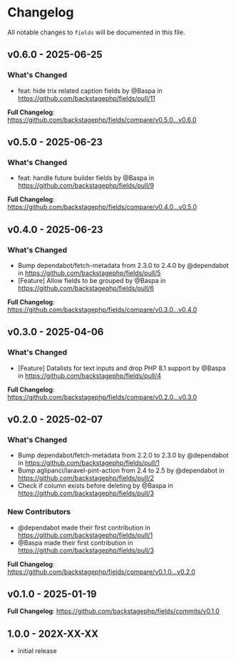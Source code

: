 # Changelog

All notable changes to `fields` will be documented in this file.

## v0.6.0 - 2025-06-25

### What's Changed

* feat: hide trix related caption fields by @Baspa in https://github.com/backstagephp/fields/pull/11

**Full Changelog**: https://github.com/backstagephp/fields/compare/v0.5.0...v0.6.0

## v0.5.0 - 2025-06-23

### What's Changed

* feat: handle future builder fields by @Baspa in https://github.com/backstagephp/fields/pull/9

**Full Changelog**: https://github.com/backstagephp/fields/compare/v0.4.0...v0.5.0

## v0.4.0 - 2025-06-23

### What's Changed

* Bump dependabot/fetch-metadata from 2.3.0 to 2.4.0 by @dependabot in https://github.com/backstagephp/fields/pull/5
* [Feature] Allow fields to be grouped by @Baspa in https://github.com/backstagephp/fields/pull/6

**Full Changelog**: https://github.com/backstagephp/fields/compare/v0.3.0...v0.4.0

## v0.3.0 - 2025-04-06

### What's Changed

* [Feature] Datalists for text inputs and drop PHP 8.1 support by @Baspa in https://github.com/backstagephp/fields/pull/4

**Full Changelog**: https://github.com/backstagephp/fields/compare/v0.2.0...v0.3.0

## v0.2.0 - 2025-02-07

### What's Changed

* Bump dependabot/fetch-metadata from 2.2.0 to 2.3.0 by @dependabot in https://github.com/backstagephp/fields/pull/1
* Bump aglipanci/laravel-pint-action from 2.4 to 2.5 by @dependabot in https://github.com/backstagephp/fields/pull/2
* Check if column exists before deleting by @Baspa in https://github.com/backstagephp/fields/pull/3

### New Contributors

* @dependabot made their first contribution in https://github.com/backstagephp/fields/pull/1
* @Baspa made their first contribution in https://github.com/backstagephp/fields/pull/3

**Full Changelog**: https://github.com/backstagephp/fields/compare/v0.1.0...v0.2.0

## v0.1.0 - 2025-01-19

**Full Changelog**: https://github.com/backstagephp/fields/commits/v0.1.0

## 1.0.0 - 202X-XX-XX

- initial release
